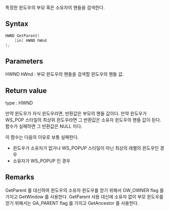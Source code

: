 특정한 윈도우의 부모 혹은 소유자의 핸들을 검색한다.

## Syntax

```c++
HWND GetParent(
	[in] HWND hWnd 
);
```

## Parameters

HWND hWnd  : 부모 윈도우의 핸들을 검색할 윈도우의 핸들 값.

## Return value

type : HWND

만약 윈도우가 자식 윈도우라면, 반환값은 부모의 핸들 값이다. 만약 윈도우가 WS_POP 스타일의 최상위 윈도우라면 그 반환값은 소유자 윈도우의 핸들 값이 된다.
함수가 실패하면 그 반환값은 NULL 이다. 

이 함수는 다음의 이유로 보통 실패한다. 
- 윈도우가 소유자가 없거나 WS_POPUP 스타일이 아닌 최상의 레벨의 윈도우인 경우
- 소유자가 WS_POPUP 인 경우

## Remarks

GetParent 를 대신하여 윈도우의 소유자 윈도우를 얻기 위해서 GW_OWNER flag 를 가지고 GetWindow 를 사용한다. GetParent 사용 대신에 소유자 없이 부모 윈도우를 얻기 위해서는 GA_PARENT flag 를 가지고 GetAncestor 를 사용한다.

